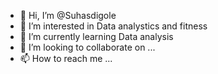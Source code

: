 - 👋 Hi, I’m @Suhasdigole
- 👀 I’m interested in Data analystics and fitness
- 🌱 I’m currently learning Data analysis
- 💞️ I’m looking to collaborate on ...
- 📫 How to reach me ...

<!---
Suhasdigole/Suhasdigole is a ✨ special ✨ repository because its `README.md` (this file) appears on your GitHub profile.
You can click the Preview link to take a look at your changes.
--->
